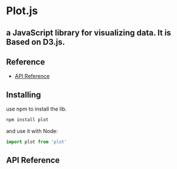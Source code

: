 # Plot.js
## a JavaScript library for visualizing data. It is Based on D3.js.
## Reference
* [API Reference](https://github.com/d3/d3/blob/master/API.md)
## Installing
use npm to install the lib.
```js
npm install plot
```

and use it with Node:

```js
import plot from 'plot'
```

## API Reference

